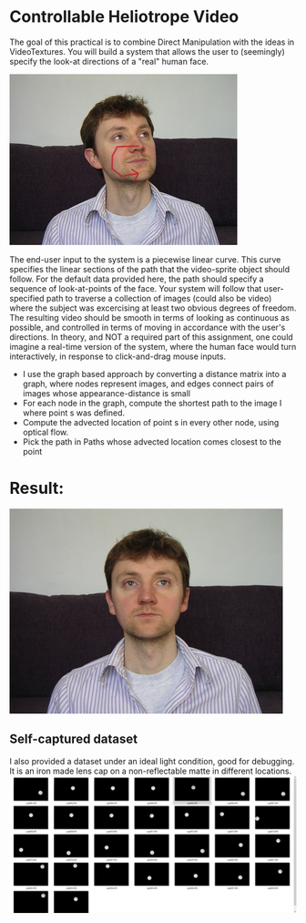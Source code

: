 #  Controllable Heliotrope Video
 
The goal of this practical is to combine Direct Manipulation with the ideas in VideoTextures. You will build a system that allows the user to (seemingly) specify the look-at directions of a "real" human face.

![FaceImg](https://github.com/pleaseRedo/Controllable-Heliotrope-Video/blob/master/Heliotrope/gabriel.jpg)


The end-user input to the system is a piecewise linear curve. This curve specifies the linear sections of the path that the video-sprite object should follow. For the default data provided here, the path should specify a sequence of look-at-points of the face.
Your system will follow that user-specified path to traverse a collection of images (could also be video) where the subject was excercising at least two obvious degrees of freedom. The resulting video should be smooth in terms of looking as continuous as possible, and controlled in terms of moving in accordance with the user's directions. In theory, and NOT a required part of this assignment, one could imagine a real-time version of the system, where the human face would turn interactively, in response to click-and-drag mouse inputs.

* I use the graph based approach by converting a distance matrix into a graph, where nodes represent images, and edges connect pairs of images whose appearance-distance is small
* For each node in the graph, compute the shortest path to the image I where point s was defined. 
* Compute the advected location of point s in every other node, using optical flow. 
* Pick the path in Paths whose advected location comes closest to the point 

# Result:

![resultanimation](https://github.com/pleaseRedo/Controllable-Heliotrope-Video/blob/master/Heliotrope/result.gif)


## Self-captured dataset 
I also provided a dataset under an ideal light condition, good for debugging.
It is an iron made lens cap on a non-reflectable matte in different locations.
![resultanimation](https://github.com/pleaseRedo/Controllable-Heliotrope-Video/blob/master/4.jpg)

